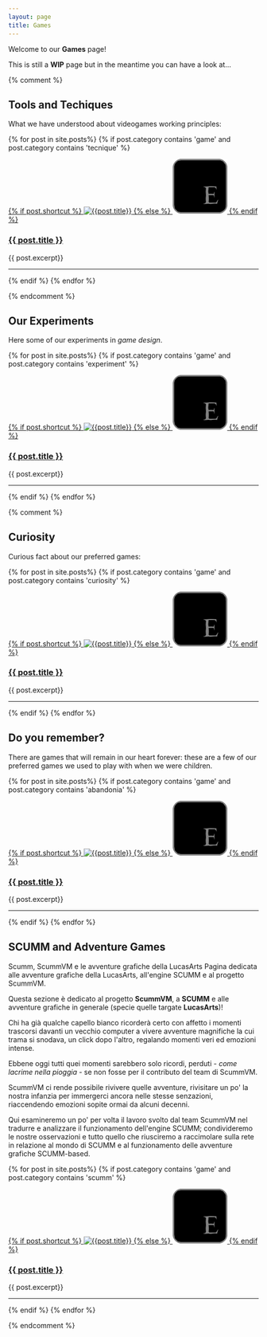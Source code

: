 ```yaml
---
layout: page
title: Games
---
```


Welcome to our **Games** page!

This is still a **WIP** page but in the meantime you can have a look at...

{% comment %}
## Tools and Techiques

What we have understood about videogames working principles:

{% for post in site.posts%}
{% if post.category contains 'game' and post.category contains 'tecnique' %}

<div>
<a href="{{post.url}}">
{% if post.shortcut %}
<img src="/assets/images/shortcuts/{{post.shortcut}}" alt="{{post.title}}" class="shortcut-image"/>
{% else %}
<img src="/assets/images/shortcuts/shortcut-E.png" alt="{{post.title}}" class="shortcut-image"/>
{% endif %}
</a>

<h3 class="post-title"><a href="{{post.url}}">{{ post.title }}</a></h3>
{{ post.excerpt}}

<hr class="clear" />
</div>

{% endif %}
{% endfor %}

{% endcomment %}

## Our Experiments

Here some of our experiments in _game design_.


{% for post in site.posts%}
{% if post.category contains 'game' and post.category contains 'experiment' %}

<div>
<a href="{{post.url}}">
{% if post.shortcut %}
<img src="/assets/images/shortcuts/{{post.shortcut}}" alt="{{post.title}}" class="shortcut-image"/>
{% else %}
<img src="/assets/images/shortcuts/shortcut-E.png" alt="{{post.title}}" class="shortcut-image"/>
{% endif %}
</a>

<h3 class="post-title"><a href="{{post.url}}">{{ post.title }}</a></h3>
{{ post.excerpt}}

<hr class="clear" />
</div>

{% endif %}
{% endfor %}


{% comment %}
## Curiosity

Curious fact about our preferred games:

{% for post in site.posts%}
{% if post.category contains 'game' and post.category contains 'curiosity' %}

<div>
<a href="{{post.url}}">
{% if post.shortcut %}
<img src="/assets/images/shortcuts/{{post.shortcut}}" alt="{{post.title}}" class="shortcut-image"/>
{% else %}
<img src="/assets/images/shortcuts/shortcut-E.png" alt="{{post.title}}" class="shortcut-image"/>
{% endif %}
</a>

<h3 class="post-title"><a href="{{post.url}}">{{ post.title }}</a></h3>
{{ post.excerpt}}

<hr class="clear" />
</div>

{% endif %}
{% endfor %}


## Do you remember?

There are games that will remain in our heart forever: these are a few of our preferred games we used to play with when we were children.

{% for post in site.posts%}
{% if post.category contains 'game' and post.category contains 'abandonia' %}

<div>
<a href="{{post.url}}">
{% if post.shortcut %}
<img src="/assets/images/shortcuts/{{post.shortcut}}" alt="{{post.title}}" class="shortcut-image"/>
{% else %}
<img src="/assets/images/shortcuts/shortcut-E.png" alt="{{post.title}}" class="shortcut-image"/>
{% endif %}
</a>

<h3 class="post-title"><a href="{{post.url}}">{{ post.title }}</a></h3>
{{ post.excerpt}}

<hr class="clear" />
</div>

{% endif %}
{% endfor %}



## SCUMM and Adventure Games

Scumm, ScummVM e le avventure grafiche della LucasArts
Pagina dedicata alle avventure grafiche della LucasArts, all'engine SCUMM e al progetto ScummVM.

Questa sezione è dedicato al progetto **ScummVM**, a **SCUMM** e alle avventure grafiche in generale (specie quelle targate **LucasArts**)!

Chi ha già qualche capello bianco ricorderà certo con affetto i momenti trascorsi davanti un vecchio computer a vivere avventure magnifiche la cui trama si snodava, un click dopo l'altro, regalando momenti veri ed emozioni intense.

Ebbene oggi tutti quei momenti sarebbero solo ricordi, perduti - _come lacrime nella pioggia_ - se non fosse per il contributo del team di ScummVM.

ScummVM ci rende possibile rivivere quelle avventure, rivisitare un po' la nostra infanzia per immergerci ancora nelle stesse senzazioni, riaccendendo emozioni sopite ormai da alcuni decenni.

Qui esamineremo un po' per volta il lavoro svolto dal team ScummVM nel tradurre e analizzare il funzionamento dell'engine SCUMM; condivideremo le nostre osservazioni e tutto quello che riusciremo a raccimolare sulla rete in relazione al mondo di SCUMM e al funzionamento delle avventure grafiche SCUMM-based.

{% for post in site.posts%}
{% if post.category contains 'game' and post.category contains 'scumm' %}

<div>
<a href="{{post.url}}">
{% if post.shortcut %}
<img src="/assets/images/shortcuts/{{post.shortcut}}" alt="{{post.title}}" class="shortcut-image"/>
{% else %}
<img src="/assets/images/shortcuts/shortcut-E.png" alt="{{post.title}}" class="shortcut-image"/>
{% endif %}
</a>

<h3 class="post-title"><a href="{{post.url}}">{{ post.title }}</a></h3>
{{ post.excerpt}}

<hr class="clear" />
</div>

{% endif %}
{% endfor %}


{% endcomment %}
